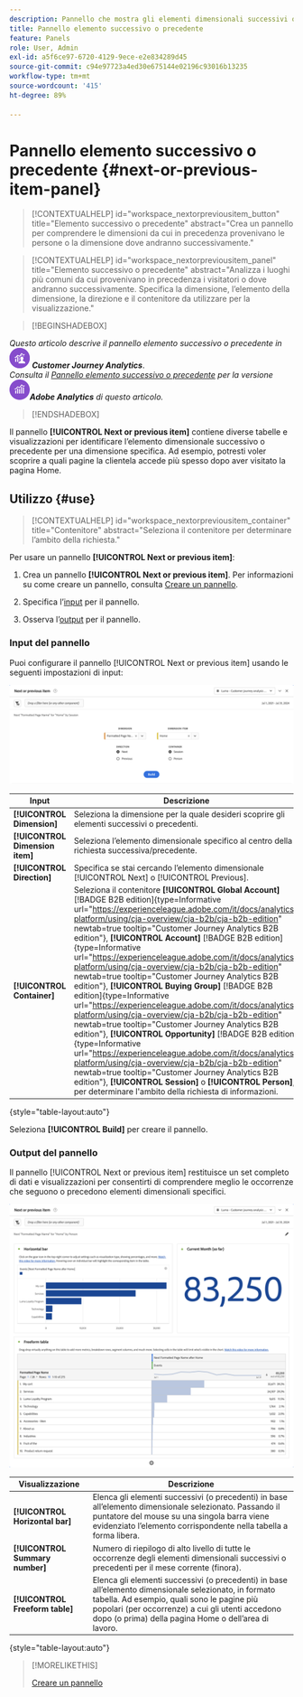 ```yaml
---
description: Pannello che mostra gli elementi dimensionali successivi o precedenti per una dimensione specifica.
title: Pannello elemento successivo o precedente
feature: Panels
role: User, Admin
exl-id: a5f6ce97-6720-4129-9ece-e2e834289d45
source-git-commit: c94e97723a4ed30e675144e02196c93016b13235
workflow-type: tm+mt
source-wordcount: '415'
ht-degree: 89%

---
```


# Pannello elemento successivo o precedente {#next-or-previous-item-panel}

<!-- markdownlint-disable MD034 -->

>[!CONTEXTUALHELP]
>id="workspace_nextorpreviousitem_button"
>title="Elemento successivo o precedente"
>abstract="Crea un pannello per comprendere le dimensioni da cui in precedenza provenivano le persone o la dimensione dove andranno successivamente."

>[!CONTEXTUALHELP]
>id="workspace_nextorpreviousitem_panel"
>title="Elemento successivo o precedente"
>abstract="Analizza i luoghi più comuni da cui provenivano in precedenza i visitatori o dove andranno successivamente. Specifica la dimensione, l’elemento della dimensione, la direzione e il contenitore da utilizzare per la visualizzazione."



<!-- markdownlint-enable MD034 -->

>[!BEGINSHADEBOX]

_Questo articolo descrive il pannello elemento successivo o precedente in_ ![CustomerJourneyAnalytics](/help/assets/icons/CustomerJourneyAnalytics.svg) _&#x200B;**Customer Journey Analytics**&#x200B;_.<br/>_Consulta il [Pannello elemento successivo o precedente](https://experienceleague.adobe.com/it/docs/analytics/analyze/analysis-workspace/panels/next-previous) per la versione_ ![AdobeAnalytics](/help/assets/icons/AdobeAnalytics.svg) _&#x200B;**Adobe Analytics** di questo articolo._

>[!ENDSHADEBOX]

Il pannello **[!UICONTROL Next or previous item]** contiene diverse tabelle e visualizzazioni per identificare l’elemento dimensionale successivo o precedente per una dimensione specifica. Ad esempio, potresti voler scoprire a quali pagine la clientela accede più spesso dopo aver visitato la pagina Home.

## Utilizzo {#use}

>[!CONTEXTUALHELP]
>id="workspace_nextorpreviousitem_container"
>title="Contenitore"
>abstract="Seleziona il contenitore per determinare l’ambito della richiesta."

Per usare un pannello **[!UICONTROL Next or previous item]**:

1. Crea un pannello **[!UICONTROL Next or previous item]**. Per informazioni su come creare un pannello, consulta [Creare un pannello](panels.md#create-a-panel).

1. Specifica l’[input](#panel-input) per il pannello.

1. Osserva l’[output](#panel-output) per il pannello.

### Input del pannello

Puoi configurare il pannello [!UICONTROL Next or previous item] usando le seguenti impostazioni di input:

![Pannello elemento successivo o precedente](assets/next-or-previous-item.png)

| Input | Descrizione |
| --- | --- |
| **[!UICONTROL Dimension]** | Seleziona la dimensione per la quale desideri scoprire gli elementi successivi o precedenti. |
| **[!UICONTROL Dimension item]** | Seleziona l’elemento dimensionale specifico al centro della richiesta successiva/precedente. |
| **[!UICONTROL Direction]** | Specifica se stai cercando l’elemento dimensionale [!UICONTROL Next] o [!UICONTROL Previous]. |
| **[!UICONTROL Container]** | Seleziona il contenitore **[!UICONTROL Global Account]** [!BADGE B2B edition]{type=Informative url="https://experienceleague.adobe.com/it/docs/analytics-platform/using/cja-overview/cja-b2b/cja-b2b-edition" newtab=true tooltip="Customer Journey Analytics B2B edition"}, **[!UICONTROL Account]** [!BADGE B2B edition]{type=Informative url="https://experienceleague.adobe.com/it/docs/analytics-platform/using/cja-overview/cja-b2b/cja-b2b-edition" newtab=true tooltip="Customer Journey Analytics B2B edition"}, **[!UICONTROL Buying Group]** [!BADGE B2B edition]{type=Informative url="https://experienceleague.adobe.com/it/docs/analytics-platform/using/cja-overview/cja-b2b/cja-b2b-edition" newtab=true tooltip="Customer Journey Analytics B2B edition"}, **[!UICONTROL Opportunity]** [!BADGE B2B edition]{type=Informative url="https://experienceleague.adobe.com/it/docs/analytics-platform/using/cja-overview/cja-b2b/cja-b2b-edition" newtab=true tooltip="Customer Journey Analytics B2B edition"}, **[!UICONTROL Session]** o **[!UICONTROL Person]**, per determinare l&#39;ambito della richiesta di informazioni. |

{style="table-layout:auto"}

Seleziona **[!UICONTROL Build]** per creare il pannello.

### Output del pannello

Il pannello [!UICONTROL Next or previous item] restituisce un set completo di dati e visualizzazioni per consentirti di comprendere meglio le occorrenze che seguono o precedono elementi dimensionali specifici.


![Output del pannello successivo/precedente](assets/next-or-previous-item-output.png)


| Visualizzazione | Descrizione |
| --- | --- |
| **[!UICONTROL Horizontal bar]** | Elenca gli elementi successivi (o precedenti) in base all’elemento dimensionale selezionato. Passando il puntatore del mouse su una singola barra viene evidenziato l’elemento corrispondente nella tabella a forma libera. |
| **[!UICONTROL Summary number]** | Numero di riepilogo di alto livello di tutte le occorrenze degli elementi dimensionali successivi o precedenti per il mese corrente (finora). |
| **[!UICONTROL Freeform table]** | Elenca gli elementi successivi (o precedenti) in base all’elemento dimensionale selezionato, in formato tabella. Ad esempio, quali sono le pagine più popolari (per occorrenze) a cui gli utenti accedono dopo (o prima) della pagina Home o dell’area di lavoro. |

{style="table-layout:auto"}


>[!MORELIKETHIS]
>
>[Creare un pannello](/help/analysis-workspace/c-panels/panels.md#create-a-panel)
>
